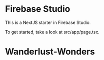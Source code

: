 # Firebase Studio

This is a NextJS starter in Firebase Studio.

To get started, take a look at src/app/page.tsx.
# Wanderlust-Wonders
